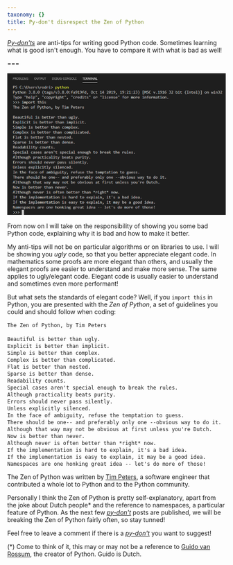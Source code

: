 ```yaml
---
taxonomy: {}
title: Py-don't disrespect the Zen of Python
---
```


[_Py-don'ts_][pydont] are anti-tips for writing good Python code. Sometimes learning what is good isn't enough. You have to compare it with what is bad as well!

===

![Screenshot of the result of "import this".](import_this.png)

From now on I will take on the responsibility of showing you some bad Python code, explaining why it is bad and how to make it better.

My anti-tips will not be on particular algorithms or on libraries to use. I will be showing you _ugly_ code, so that you better appreciate elegant code. In mathematics some proofs are more elegant than others, and usually the elegant proofs are easier to understand and make more sense. The same applies to ugly/elegant code. Elegant code is usually easier to understand and sometimes even more performant!

But what sets the standards of elegant code? Well, if you `import this` in Python, you are presented with the _Zen of Python_, a set of guidelines you could and should follow when coding:
 
```
The Zen of Python, by Tim Peters

Beautiful is better than ugly.
Explicit is better than implicit.
Simple is better than complex.
Complex is better than complicated.
Flat is better than nested.
Sparse is better than dense.
Readability counts.
Special cases aren't special enough to break the rules.
Although practicality beats purity.
Errors should never pass silently.
Unless explicitly silenced.
In the face of ambiguity, refuse the temptation to guess.
There should be one-- and preferably only one --obvious way to do it.
Although that way may not be obvious at first unless you're Dutch.
Now is better than never.
Although never is often better than *right* now.
If the implementation is hard to explain, it's a bad idea.
If the implementation is easy to explain, it may be a good idea.
Namespaces are one honking great idea -- let's do more of those!
```

The Zen of Python was written by [Tim Peters][tim-peters], a software engineer that contributed a whole lot to Python and to the Python community.

Personally I think the Zen of Python is pretty self-explanatory, apart from the joke about Dutch people* and the reference to namespaces, a particular feature of Python. As the next few [_py-don't_][pydont] posts are published, we will be breaking the Zen of Python fairly often, so stay tunned!

Feel free to leave a comment if there is a [_py-don't_][pydont] you want to suggest!

(*) Come to think of it, this may or may not be a reference to [Guido van Rossum][guido], the creator of Python. Guido is Dutch.

[tim-peters]: https://en.wikipedia.org/wiki/Tim_Peters_(software_engineer)
[guido]: https://en.wikipedia.org/wiki/Guido_van_Rossum
[pydont]: https://mathspp.com/blog/pydonts
